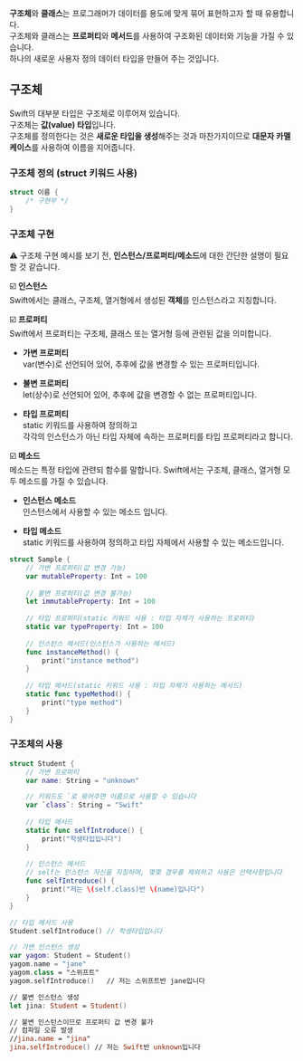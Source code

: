 **구조체**와 **클래스**는 프로그래머가 데이터를 용도에 맞게 묶어 표현하고자 할 때 유용합니다.  
구조체와 클래스는 **프로퍼티**와 **메서드**를 사용하여 구조화된 데이터와 기능을 가질 수 있습니다.  
하나의 새로운 사용자 정의 데이터 타입을 만들어 주는 것입니다.

## 구조체
Swift의 대부분 타입은 구조체로 이루어져 있습니다.  
구조체는 **값(value) 타입**입니다.  
구조체를 정의한다는 것은 **새로운 타입을 생성**해주는 것과 마찬가지이므로 **대문자 카멜케이스**를 사용하여 이름을 지어줍니다.  

### 구조체 정의 (struct 키워드 사용)
~~~Swift
struct 이름 {
	/* 구현부 */
}
~~~

### 구조체 구현
⚠️ 구조체 구현 예시를 보기 전, **인스턴스/프로퍼티/메소드**에 대한 간단한 설명이 필요할 것 같습니다.  

☑️ **인스턴스**   
Swift에서는 클래스, 구조체, 열거형에서 생성된 **객체**를 인스턴스라고 지칭합니다.  

☑️ **프로퍼티**  
Swift에서 프로퍼티는 구조체, 클래스 또는 열거형 등에 관련된 값을 의미합니다.  

* **가변 프로퍼티**  
var(변수)로 선언되어 있어, 추후에 값을 변경할 수 있는 프로퍼티입니다.  

* **불변 프로퍼티**  
let(상수)로 선언되어 있어, 추후에 값을 변경할 수 없는 프로퍼티입니다.

* **타입 프로퍼티**  
static 키워드를 사용하여 정의하고   
각각의 인스턴스가 아닌 타입 자체에 속하는 프로퍼티를 타입 프로퍼티라고 합니다.

☑️ **메소드**  
메소드는 특정 타입에 관련되 함수를 말합니다. Swift에서는 구조체, 클래스, 열거형 모두 메소드를 가질 수 있습니다.  

* **인스턴스 메소드**  
인스턴스에서 사용할 수 있는 메소드 입니다.  

* **타입 메소드**   
static 키워드를 사용하여 정의하고 타입 자체에서 사용할 수 있는 메소드입니다.  

~~~Swift
struct Sample {
    // 가변 프로퍼티(값 변경 가능)
    var mutableProperty: Int = 100 
    
    // 불변 프로퍼티(값 변경 불가능)
    let immutableProperty: Int = 100 
    
    // 타입 프로퍼티(static 키워드 사용 : 타입 자체가 사용하는 프로퍼티)
    static var typeProperty: Int = 100 
    
    // 인스턴스 메서드(인스턴스가 사용하는 메서드)
    func instanceMethod() {
        print("instance method")
    }
    
    // 타입 메서드(static 키워드 사용 : 타입 자체가 사용하는 메서드)
    static func typeMethod() {
        print("type method")
    }
}
~~~

### 구조체의 사용
~~~Swift
struct Student {
	// 가변 프로퍼티
    var name: String = "unknown"

    // 키워드도 `로 묶어주면 이름으로 사용할 수 있습니다
    var `class`: String = "Swift"
    
    // 타입 메서드
    static func selfIntroduce() {
        print("학생타입입니다")
    }
    
    // 인스턴스 메서드
    // self는 인스턴스 자신을 지칭하며, 몇몇 경우를 제외하고 사용은 선택사항입니다
    func selfIntroduce() {
        print("저는 \(self.class)반 \(name)입니다")
    }
}

// 타입 메서드 사용
Student.selfIntroduce() // 학생타입입니다

// 가변 인스턴스 생성
var yagom: Student = Student()
yagom.name = "jane"
yagom.class = "스위프트"
yagom.selfIntroduce()   // 저는 스위프트반 jane입니다

// 불변 인스턴스 생성
let jina: Student = Student()

// 불변 인스턴스이므로 프로퍼티 값 변경 불가
// 컴파일 오류 발생
//jina.name = "jina"
jina.selfIntroduce() // 저는 Swift반 unknown입니다
~~~
